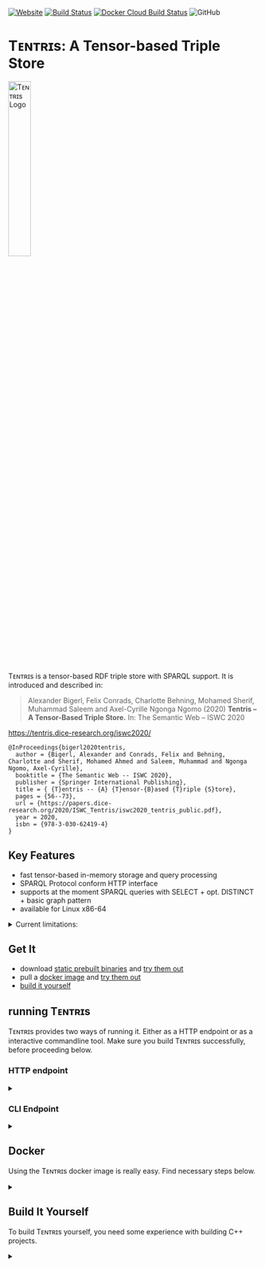 [![Website](https://img.shields.io/website?up_message=tentris&url=https%3A%2F%2Ftentris.dice-research.org%2F)](https://tentris.dice-research.org/) [![Build Status](https://travis-ci.com/dice-group/tentris.svg)](https://travis-ci.com/dice-group/tentris) [![Docker Cloud Build Status](https://img.shields.io/docker/cloud/build/dicegroup/tentris_server)](https://hub.docker.com/repository/docker/dicegroup/tentris_server) ![GitHub](https://img.shields.io/github/license/dice-group/tentris)  

# Tᴇɴᴛʀɪs: A Tensor-based Triple Store 

<p><img src = "https://tentris.dice-research.org/iswc2020/assets/img/Tentris_logo.svg" alt = "Tᴇɴᴛʀɪs Logo" width = "30%" align = "center"></p>

Tᴇɴᴛʀɪs is a tensor-based RDF triple store with SPARQL support. It is introduced and described in:
> Alexander Bigerl, Felix Conrads, Charlotte Behning, Mohamed Sherif, Muhammad Saleem and Axel-Cyrille Ngonga Ngomo (2020) **Tentris – A Tensor-Based Triple Store.** In: The Semantic Web – ISWC 2020

https://tentris.dice-research.org/iswc2020/

```
@InProceedings{bigerl2020tentris,
  author = {Bigerl, Alexander and Conrads, Felix and Behning, Charlotte and Sherif, Mohamed Ahmed and Saleem, Muhammad and Ngonga Ngomo, Axel-Cyrille},
  booktitle = {The Semantic Web -- ISWC 2020},
  publisher = {Springer International Publishing},
  title = { {T}entris -- {A} {T}ensor-{B}ased {T}riple {S}tore},
  pages = {56--73},
  url = {https://papers.dice-research.org/2020/ISWC_Tentris/iswc2020_tentris_public.pdf},
  year = 2020,
  isbn = {978-3-030-62419-4}
}
```

</details>

## Key Features
* fast tensor-based in-memory storage and query processing
* SPARQL Protocol conform HTTP interface
* supports at the moment SPARQL queries with SELECT + opt. DISTINCT + basic graph pattern
* available for Linux x86-64 

<details><summary>Current limitations: </summary>

* no persistance
* SPARQL support limited to SELECT + opt. DISTINCT + basic graph pattern
* data loading only possible at startup

</details>

## Get It
* download [static prebuilt binaries](https://github.com/dice-group/tentris/releases) and [try them out](#running-tentris)
* pull a [docker image](https://hub.docker.com/repository/docker/dicegroup/tentris_server) and [try them out](#docker)
* [build it yourself](#build-it-yourself)

## running Tᴇɴᴛʀɪs 
Tᴇɴᴛʀɪs provides two ways of running it. Either as a HTTP endpoint or as a interactive commandline tool. Make sure you build Tᴇɴᴛʀɪs successfully, before proceeding below.
### HTTP endpoint
<details><summary> </summary>


#### Start
To start Tᴇɴᴛʀɪs as a HTTP endpoint run
```
tentris_server -p 8090 -f my_nt_file.nt
```
to load the data from the provided `.nt` file and serve SPARQL endpoint at port 8090. 
For more options commandline options see ` tentris_server --help`. 

#### Query
The endpoint may now be queried locally at: `127.0.0.1:8090/sparql?query=*your query*`. 

*Notice*: the query string `*your query*` must be URL encoded. 
You can use any online URL encoder like <https://meyerweb.com/eric/tools/dencoder>.   

*currently deactivated*: ~~An additional endpoint is provided at `127.0.0.1:8090/stream` using chunk encoded HTTP response. This endpoint should be used for very large responses (>1mio results).~~ 


#### Usage Example

Consider the query below against a [SP²Bench](http://dbis.informatik.uni-freiburg.de/forschung/projekte/SP2B/) data set:
``` 
PREFIX rdf:   <http://www.w3.org/1999/02/22-rdf-syntax-ns#>
PREFIX bench: <http://localhost/vocabulary/bench/>

SELECT DISTINCT ?article
WHERE {
  ?article rdf:type bench:Article .
  ?article ?property ?value 
}
```

To run the query start Tᴇɴᴛʀɪs with: 
```
tentris_server -p 3030 -f sp2b.nt 
```
You can find a populated sp2b.nt file in [tests/dataset/sp2b.nt](tests/dataset/sp2b.nt).

now, visit the follwing IRI in a browser to send the query to your Tᴇɴᴛʀɪs endpoint:

<http://127.0.0.1:3030/sparql?query=PREFIX%20rdf%3A%20%20%20%3Chttp%3A%2F%2Fwww.w3.org%2F1999%2F02%2F22-rdf-syntax-ns%23%3E%0APREFIX%20bench%3A%20%3Chttp%3A%2F%2Flocalhost%2Fvocabulary%2Fbench%2F%3E%0A%0ASELECT%20DISTINCT%20%3Farticle%0AWHERE%20%7B%0A%20%20%3Farticle%20rdf%3Atype%20bench%3AArticle%20.%0A%20%20%3Farticle%20%3Fproperty%20%3Fvalue%20%0A%7D>
</details>

### CLI Endpoint

<details><summary> </summary>

For small experiments it is sometimes more convenient to use a commandline tool for querying an RDF graph. 
Therefore, Tᴇɴᴛʀɪs provides a commandline interface.  

To start Tᴇɴᴛʀɪs as a interactive commandline tool, run:
```
tentris_terminal -f my_nt_file.nt
```

After the RDF data from `my_nt_file.nt` is loaded, you type your query and hit ENTER. After the result was printed, you can enter your next query. 

For more commandline options see `tentris_terminal --help`.

</details>


## Docker

Using the Tᴇɴᴛʀɪs docker image is really easy. Find necessary steps below.

<details><summary> </summary>

* A docker image is available on [docker hub](https://hub.docker.com/r/dicegroup/tentris_server). Get it with 
    ```shell script
    docker pull dicegroup/tentris_server
    ```
* To show the available commandline options, run
    ```shell script
    docker run --rm dicegroup/tentris_server --help
    ```
* Tᴇɴᴛʀɪs uses by default the port 8090, so make sure you forward it, e.g. 
    ```shell script
    docker run --publish=9080:9080 dicegroup/tentris_server
    ```
* To load data, mount its enclosing directory to the container and tell Tᴇɴᴛʀɪs, to load it:
    ```shell script
    docker run -v /localfolder:/datasets --publish=9080:9080 dicegroup/tentris_server -f /datasets/yourRDFfile.nt
    ```
* By default, Tᴇɴᴛʀɪs writes logs to the `/tentris` in the container. To make logs available outside the container, you can mount them as well:
    ```shell script
    docker run -v /local-log-dir:/tentris --publish=9080:9080 dicegroup/tentris_server
    ```
* The other command-line tools `tentris_terminal`, `ids2hypertrie` and `ids2hypertrie` are also available in the container. Run them like:
    ```shell script
    docker run -it  dicegroup/tentris_server tentris_terminal
    ```
</details>    

## Build It Yourself

To build Tᴇɴᴛʀɪs yourself, you need some experience with building C++ projects.

<details><summary> </summary>


### Build Tools

Tᴇɴᴛʀɪs is known to build successfully on Ubuntu 20.04 and newer. 
Building was tested with GCC 10 and clang 10. 

The following packages are required to build Tᴇɴᴛʀɪs:
```
sudo apt install build-essential uuid-dev g++-10 git openjdk-8-jdk python3-pip python3-setuptools python3-wheel
```
Additionally, a recent version of conan is required: 
```
pip3 install --user conan
```

### Dependencies
Most required dependencies are installed via conan. Therefore, Add the respective remotes:
```shell script
conan remote add bincrafters https://api.bintray.com/conan/bincrafters/public-conan
conan remote add tsl https://api.bintray.com/conan/tessil/tsl
conan remote add stiffstream https://api.bintray.com/conan/stiffstream/public 
conan remote add dice-group https://api.bintray.com/conan/dice-group/tentris
```
Additionally, a statically linked version of the [Serd](https://drobilla.net/software/serd) library is required. As the packages in the deb/rpm repositories include only a dynamic library, we need to compile it manually:
```shell script
git clone --branch v0.30.2 https://gitlab.com/drobilla/serd.git
cd serd
git submodule update --init --recursive
./waf configure --static
sudo ./waf install
cd -
```
### Pull & Build
After you installed all dependencies, you are ready to build Tᴇɴᴛʀɪs. 
Make sure you are connected to the internet as Tᴇɴᴛʀɪs downloads things at several points throughout the build processes.

If you did not so far, clone Tᴇɴᴛʀɪs:
```
git clone https://github.com/dice-group/tentris.git
```
Make sure you are in the cloned folder:
```
cd tentris
```
Now, make a build directory and enter it.
```shell script
mkdir build 
cd build
```
Get and build the dependencies with conan:
```shell script
conan install .. --build=missing --settings compiler.libcxx="libstdc++11"
```
Generate the build skripts with CMAKE and run the build:
```shell script
cmake -G "Unix Makefiles" -DCMAKE_BUILD_TYPE=Release .. 
make -j tentris_server tentris_terminal
```
Now is the time to get yourself a coffee. In about 
When you build Tᴇɴᴛʀɪs for the first time, it will take some time. 

The binaries will be located at `tentris/build/bin`. 

### Debug & Test
To compile Tᴇɴᴛʀɪs with debugging symbols, proceed as above but change the cmake command to `cmake -G "Unix Makefiles" -DCMAKE_BUILD_TYPE=Debug .. `.

To compile the tests, run `cmake -G "Unix Makefiles" -DCMAKE_BUILD_TYPE=Debug -DTENTRIS_BUILD_TESTS=True .. ` for debugging or `cmake -G "Unix Makefiles" -DCMAKE_BUILD_TYPE=Release -DTENTRIS_BUILD_TESTS=True .. ` for release.

</details>  
